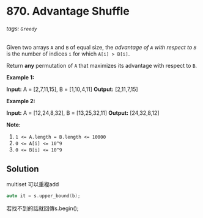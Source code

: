 # 870. Advantage Shuffle

###### tags: `Greedy`


Given two arrays `A` and `B` of equal size, the _advantage of `A` with respect to `B`_ is the number of indices `i` for which `A[i] > B[i]`.

Return **any** permutation of `A` that maximizes its advantage with respect to `B`.

**Example 1:**

**Input:** A = \[2,7,11,15\], B = \[1,10,4,11\]
**Output:** \[2,11,7,15\]

**Example 2:**

**Input:** A = \[12,24,8,32\], B = \[13,25,32,11\]
**Output:** \[24,32,8,12\]

**Note:**

1.  `1 <= A.length = B.length <= 10000`
2.  `0 <= A[i] <= 10^9`
3.  `0 <= B[i] <= 10^9`



## Solution

multiset 可以重複add  

```cpp
auto it = s.upper_bound(b);
```

若找不到的話就回傳s.begin();  